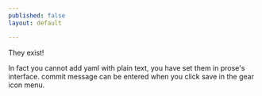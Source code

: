 ```yaml
---
published: false
layout: default

---
```


They exist!

In fact you cannot add yaml with plain text, you have set them in prose's interface. commit message can be entered when you click save in the gear icon menu.
